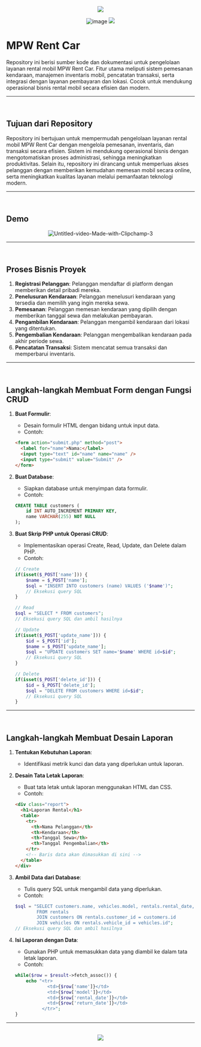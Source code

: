 <div align=center>

<img src="https://capsule-render.vercel.app/api?type=waving&height=100&color=20:06D001,100:F0F0F0&section=footer&reversal=false&textBg=false&fontAlignY=50&descAlign=48&descAlignY=59"/>

![image](https://github.com/user-attachments/assets/cce2f919-d8f7-4159-94db-fae909ee292d)
<img src="https://capsule-render.vercel.app/api?type=waving&height=100&color=20:06D001,100:F0F0F0&section=header&reversal=false&textBg=false&fontAlignY=50&descAlign=48&descAlignY=59"/>

</div>

# MPW Rent Car

Repository ini berisi sumber kode dan dokumentasi untuk pengelolaan layanan rental mobil MPW Rent Car. Fitur utama meliputi sistem pemesanan kendaraan, manajemen inventaris mobil, pencatatan transaksi, serta integrasi dengan layanan pembayaran dan lokasi. Cocok untuk mendukung operasional bisnis rental mobil secara efisien dan modern.

<hr><br>

## Tujuan dari Repository

Repository ini bertujuan untuk mempermudah pengelolaan layanan rental mobil MPW Rent Car dengan mengelola pemesanan, inventaris, dan transaksi secara efisien. Sistem ini mendukung operasional bisnis dengan mengotomatiskan proses administrasi, sehingga meningkatkan produktivitas. Selain itu, repository ini dirancang untuk memperluas akses pelanggan dengan memberikan kemudahan memesan mobil secara online, serta meningkatkan kualitas layanan melalui pemanfaatan teknologi modern.

<hr><br>

## Demo

<div align=center>


![Untitled-video-Made-with-Clipchamp-_3_](https://github.com/user-attachments/assets/1932ab8b-8624-4e65-9af9-cc27dc59f408)

</div>
<hr><br>

## Proses Bisnis Proyek

1. **Registrasi Pelanggan**: Pelanggan mendaftar di platform dengan memberikan detail pribadi mereka.
2. **Penelusuran Kendaraan**: Pelanggan menelusuri kendaraan yang tersedia dan memilih yang ingin mereka sewa.
3. **Pemesanan**: Pelanggan memesan kendaraan yang dipilih dengan memberikan tanggal sewa dan melakukan pembayaran.
4. **Pengambilan Kendaraan**: Pelanggan mengambil kendaraan dari lokasi yang ditentukan.
5. **Pengembalian Kendaraan**: Pelanggan mengembalikan kendaraan pada akhir periode sewa.
6. **Pencatatan Transaksi**: Sistem mencatat semua transaksi dan memperbarui inventaris.

<hr><br>

## Langkah-langkah Membuat Form dengan Fungsi CRUD

1. **Buat Formulir**:

   - Desain formulir HTML dengan bidang untuk input data.
   - Contoh:

   ```html
   <form action="submit.php" method="post">
     <label for="name">Nama:</label>
     <input type="text" id="name" name="name" />
     <input type="submit" value="Submit" />
   </form>
   ```

2. **Buat Database**:

   - Siapkan database untuk menyimpan data formulir.
   - Contoh:

   ```sql
   CREATE TABLE customers (
       id INT AUTO_INCREMENT PRIMARY KEY,
       name VARCHAR(255) NOT NULL
   );
   ```

3. **Buat Skrip PHP untuk Operasi CRUD**:

   - Implementasikan operasi Create, Read, Update, dan Delete dalam PHP.
   - Contoh:

   ```php
   // Create
   if(isset($_POST['name'])) {
       $name = $_POST['name'];
       $sql = "INSERT INTO customers (name) VALUES ('$name')";
       // Eksekusi query SQL
   }

   // Read
   $sql = "SELECT * FROM customers";
   // Eksekusi query SQL dan ambil hasilnya

   // Update
   if(isset($_POST['update_name'])) {
       $id = $_POST['id'];
       $name = $_POST['update_name'];
       $sql = "UPDATE customers SET name='$name' WHERE id=$id";
       // Eksekusi query SQL
   }

   // Delete
   if(isset($_POST['delete_id'])) {
       $id = $_POST['delete_id'];
       $sql = "DELETE FROM customers WHERE id=$id";
       // Eksekusi query SQL
   }
   ```

<hr><br>

## Langkah-langkah Membuat Desain Laporan

1. **Tentukan Kebutuhan Laporan**:

   - Identifikasi metrik kunci dan data yang diperlukan untuk laporan.

2. **Desain Tata Letak Laporan**:

   - Buat tata letak untuk laporan menggunakan HTML dan CSS.
   - Contoh:

   ```html
   <div class="report">
     <h1>Laporan Rental</h1>
     <table>
       <tr>
         <th>Nama Pelanggan</th>
         <th>Kendaraan</th>
         <th>Tanggal Sewa</th>
         <th>Tanggal Pengembalian</th>
       </tr>
       <!-- Baris data akan dimasukkan di sini -->
     </table>
   </div>
   ```

3. **Ambil Data dari Database**:

   - Tulis query SQL untuk mengambil data yang diperlukan.
   - Contoh:

   ```php
   $sql = "SELECT customers.name, vehicles.model, rentals.rental_date, rentals.return_date
           FROM rentals
           JOIN customers ON rentals.customer_id = customers.id
           JOIN vehicles ON rentals.vehicle_id = vehicles.id";
   // Eksekusi query SQL dan ambil hasilnya
   ```

4. **Isi Laporan dengan Data**:
   - Gunakan PHP untuk memasukkan data yang diambil ke dalam tata letak laporan.
   - Contoh:
   ```php
   while($row = $result->fetch_assoc()) {
       echo "<tr>
               <td>{$row['name']}</td>
               <td>{$row['model']}</td>
               <td>{$row['rental_date']}</td>
               <td>{$row['return_date']}</td>
             </tr>";
   }
   ```

<hr><br>

<div align="center">
  <a href="https://www.instagram.com/guanshiyin_/">
     <img src="https://capsule-render.vercel.app/api?type=waving&height=200&color=20:06D001,100:F0F0F0&section=footer&reversal=false&textBg=false&fontAlignY=50&descAlign=48&descAlignY=59"/>
  </a>
</div>
